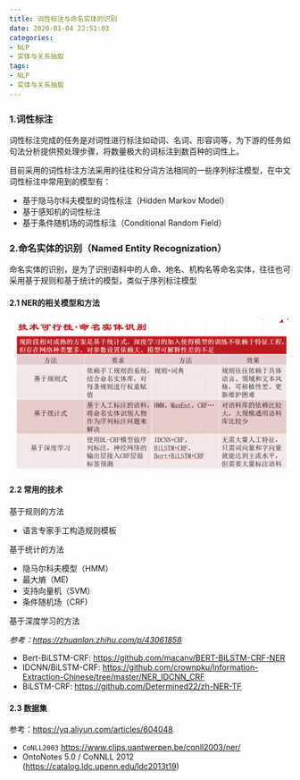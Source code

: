 ```yaml
---
title: 词性标注与命名实体的识别
date: 2020-01-04 22:51:03
categories:
- NLP
- 实体与关系抽取
tags:
- NLP
- 实体与关系抽取
---
```




### 1.词性标注

词性标注完成的任务是对词性进行标注如动词、名词、形容词等，为下游的任务如句法分析提供预处理步骤，将数量极大的词标注到数百种的词性上。

目前采用的词性标注方法采用的往往和分词方法相同的一些序列标注模型，在中文词性标注中常用到的模型有：

- 基于隐马尔科夫模型的词性标注（Hidden Markov Model）
- 基于感知机的词性标注
- 基于条件随机场的词性标注（Conditional Random Field）

### 2.命名实体的识别（Named Entity Recognization）

命名实体的识别，是为了识别语料中的人命、地名、机构名等命名实体，往往也可采用基于规则和基于统计的模型，类似于序列标注模型

#### 2.1 NER的相关模型和方法
![NER模型](词性标注与命名实体识别/NER.png)


#### 2.2 常用的技术

基于规则的方法

- 语言专家手工构造规则模板

基于统计的方法

- 隐马尔科夫模型（HMM）
- 最大熵（ME)
- 支持向量机（SVM）
- 条件随机场（CRF)

基于深度学习的方法 

*参考：https://zhuanlan.zhihu.com/p/43061858*

- Bert-BiLSTM-CRF: https://github.com/macanv/BERT-BiLSTM-CRF-NER
- IDCNN/BiLSTM-CRF: https://github.com/crownpku/Information-Extraction-Chinese/tree/master/NER_IDCNN_CRF
- BiLSTM-CRF: https://github.com/Determined22/zh-NER-TF

#### 2.3 数据集

参考：https://yq.aliyun.com/articles/604048

- `CoNLL2003` https://www.clips.uantwerpen.be/conll2003/ner/
- OntoNotes 5.0 / CoNNLL 2012 (https://catalog.ldc.upenn.edu/ldc2013t19)




